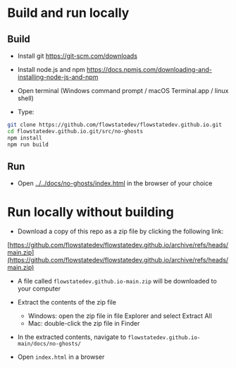 # Build and run locally

## Build

- Install git
https://git-scm.com/downloads

- Install node.js and npm
https://docs.npmjs.com/downloading-and-installing-node-js-and-npm

- Open terminal (Windows command prompt / macOS Terminal.app / linux shell)

- Type:
```sh
git clone https://github.com/flowstatedev/flowstatedev.github.io.git
cd flowstatedev.github.io.git/src/no-ghosts
npm install
npm run build
```

## Run

- Open [../../docs/no-ghosts/index.html](../../docs/no-ghosts/index.html) in the browser of your choice

# Run locally without building

- Download a copy of this repo as a zip file by clicking the following link:

[https://github.com/flowstatedev/flowstatedev.github.io/archive/refs/heads/main.zip](https://github.com/flowstatedev/flowstatedev.github.io/archive/refs/heads/main.zip)

- A file called `flowstatedev.github.io-main.zip` will be downloaded to your computer

- Extract the contents of the zip file
    - Windows: open the zip file in file Explorer and select Extract All
    - Mac: double-click the zip file in Finder

- In the extracted contents, navigate to `flowstatedev.github.io-main/docs/no-ghosts/`

- Open `index.html` in a browser